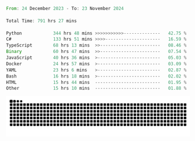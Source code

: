 <!--START_SECTION:waka-->

```rust
From: 24 December 2023 - To: 23 November 2024

Total Time: 791 hrs 27 mins

Python            344 hrs 48 mins >>>>>>>>>>>--------------   42.75 %
C#                133 hrs 51 mins >>>>---------------------   16.59 %
TypeScript        68 hrs 13 mins  >>-----------------------   08.46 %
Binary            60 hrs 47 mins  >>-----------------------   07.54 %
JavaScript        40 hrs 36 mins  >------------------------   05.03 %
Docker            24 hrs 57 mins  >------------------------   03.09 %
YAML              23 hrs 6 mins   >------------------------   02.87 %
Bash              16 hrs 18 mins  >------------------------   02.02 %
HTML              15 hrs 44 mins  -------------------------   01.95 %
Other             15 hrs 10 mins  -------------------------   01.88 %
```

<!--END_SECTION:waka-->


<picture>
  <source media="(prefers-color-scheme: dark)" srcset="https://raw.githubusercontent.com/jeerawut97/jeerawut97/output/github-contribution-grid-snake.svg">
  <img alt="github contribution grid snake animation" src="https://raw.githubusercontent.com/jeerawut97/jeerawut97/output/github-contribution-grid-snake.svg">
</picture>
